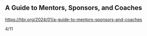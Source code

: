 ## A Guide to Mentors, Sponsors, and Coaches

https://hbr.org/2024/01/a-guide-to-mentors-sponsors-and-coaches

4/11
